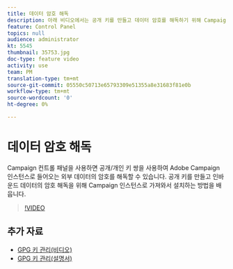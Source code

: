 ```yaml
---
title: 데이터 암호 해독
description: 아래 비디오에서는 공개 키를 만들고 데이터 암호를 해독하기 위해 Campaign 인스턴스로 가져오고 설치하는 방법을 설명합니다.
feature: Control Panel
topics: null
audience: administrator
kt: 5545
thumbnail: 35753.jpg
doc-type: feature video
activity: use
team: PM
translation-type: tm+mt
source-git-commit: 05550c50713e65793309e51355a8e31683f81e0b
workflow-type: tm+mt
source-wordcount: '0'
ht-degree: 0%

---
```



# 데이터 암호 해독

Campaign 컨트롤 패널을 사용하면 공개/개인 키 쌍을 사용하여 Adobe Campaign 인스턴스로 들어오는 외부 데이터의 암호를 해독할 수 있습니다.
공개 키를 만들고 인바운드 데이터의 암호 해독을 위해 Campaign 인스턴스로 가져와서 설치하는 방법을 배웁니다.

>[!VIDEO](https://video.tv.adobe.com/v/35753?quality=12)

## 추가 자료

* [GPG 키 관리(비디오)](./gpg-key-management-overview.md)
* [GPG 키 관리(설명서)](https://docs.adobe.com/content/help/ko-KR/control-panel/using/instances-settings/gpg-keys-management.html)
